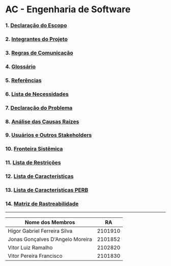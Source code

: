 # AC - Engenharia de Software

### 1. <a href="https://github.com/jnsgdm/ac-engsoftware/blob/main/Escopo.pdf">Declaração do Escopo</a>
### 2. <a href="https://github.com/jnsgdm/ac-engsoftware/blob/main/Integrantes.pdf">Integrantes do Projeto</a>
### 3. <a href="https://github.com/jnsgdm/ac-engsoftware/blob/main/Regras%20de%20comunica%C3%A7%C3%A3o.pdf">Regras de Comunicação</a>
### 4. <a href="https://github.com/jnsgdm/ac-engsoftware/blob/main/Gloss%C3%A1rio.pdf">Glossário</a>
### 5. <a href="https://github.com/jnsgdm/ac-engsoftware/blob/main/Refer%C3%AAncias.pdf">Referências</a>
### 6. <a href="https://github.com/jnsgdm/ac-engsoftware/blob/main/Lista%20de%20necessidades.pdf">Lista de Necessidades</a>
### 7. <a href="https://github.com/jnsgdm/ac-engsoftware/blob/d677513f629032f2b8a9ad95de77d710e8df3276/Declara%C3%A7%C3%A3o%20de%20Problema.pdf">Declaração do Problema</a>
### 8. <a href="https://github.com/jnsgdm/ac-engsoftware/blob/8b09edc8baa1cb72dfbf2cf0364e9123db36d65c/An%C3%A1lise%20das%20Causas%20Ra%C3%ADzes.pdf">Análise das Causas Raízes</a>
### 9. <a href="https://github.com/jnsgdm/ac-engsoftware/blob/main/Usu%C3%A1rios%20e%20outros%20stakeholders.pdf">Usuários e Outros Stakeholders</a>
### 10. <a href="https://github.com/jnsgdm/ac-engsoftware/blob/main/Fronteira%20sist%C3%AAmica.pdf">Fronteira Sistêmica</a>
### 11. <a href="https://github.com/jnsgdm/ac-engsoftware/blob/650b8ffa5cdc6e6ef6485af203afd409dda014ef/Lista%20de%20Restri%C3%A7%C3%B5es.pdf">Lista de Restrições</a>
### 12. <a href="https://github.com/jnsgdm/ac-engsoftware/blob/799c7f0b6afd2682dd922ecec0ff244942c8f00f/Lista%20de%20Caracter%C3%ADsticas.pdf">Lista de Características</a>
### 13. <a href="https://github.com/jnsgdm/ac-engsoftware/blob/d677513f629032f2b8a9ad95de77d710e8df3276/Lista%20de%20Caracter%C3%ADsticas%20PERB.pdf">Lista de Características PERB</a>
### 14. <a href="https://github.com/jnsgdm/ac-engsoftware/blob/d677513f629032f2b8a9ad95de77d710e8df3276/Matriz%20de%20Rastreabilidade.pdf">Matriz de Rastreabilidade</a>
<hr>

 Nome dos Membros  | RA
--------- | ---------
Higor Gabriel Ferreira Silva | 2101910
Jonas Gonçalves D'Angelo Moreira | 2101852
Vitor Luiz Ramalho | 2102820
Vitor Pereira Francisco | 2101830
